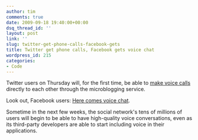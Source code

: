 ```yaml
---
author: tim
comments: true
date: 2009-09-18 19:40:00+00:00
dsq_thread_id: ''
layout: post
link: ''
slug: twitter-get-phone-calls-facebook-gets
title: Twitter get phone calls, Facebook gets voice chat
wordpress_id: 215
categories:
- Code
---
```


Twitter users on Thursday will, for the first time, be able to [make voice
calls](http://digg.com/d314ZwX) directly to each other through the
microblogging service.  
  
  
Look out, Facebook users: [Here comes voice chat](http://digg.com/d314NzW).  
  
Sometime in the next few weeks, the social network's tens of millions of users
will begin to be able to have high-quality voice conversations, even as its
third-party developers are able to start including voice in their
applications.